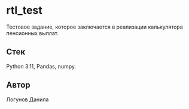 # rtl_test
Тестовое задание, которое заключается в реализации калькулятора пенсионных выплат.

## Стек
Python 3.11, Pandas, numpy.

## Автор
Логунов Данила